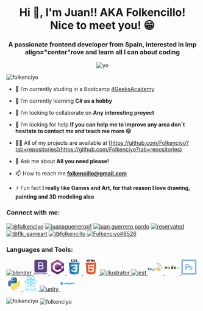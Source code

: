 <h1 align="center">Hi 👋, I'm Juan!! AKA Folkencillo! Nice to meet you! 😁</h1>
<h3 align="center">A passionate frontend developer from Spain, interested in imp align="center"rove and learn all I can about coding</h3>
<p align="center"><img src="https://i.ibb.co/NVF8CSm/yo.jpg" alt="yo" border="0"></p>

<p align="left"> <img src="https://komarev.com/ghpvc/?username=folkenciyo&label=Profile%20views&color=0e75b6&style=flat" alt="folkenciyo" /> </p>

- 🔭 I’m currently studing in a Bootcamp [4GeeksAcademy](https://4geeksacademy.com/es/inicio)

- 🌱 I’m currently learning **C# as a hobby**

- 👯 I’m looking to collaborate on **Any interesting proyect**

- 🤝 I’m looking for help **If you can help me to improve any area don´t hesitate to contact me and teach me more 😛**

- 👨‍💻 All of my projects are available at [https://github.com/Folkenciyo?tab=repositories](https://github.com/Folkenciyo?tab=repositories)

- 💬 Ask me about **All you need please!**

- 📫 How to reach me **folkencillo@gmail.com**

- ⚡ Fun fact **I really like Games and Art, for that reason I love drawing, painting and 3D modeling also**

<h3 align="left">Connect with me:</h3>
<p align="left">
<a href="https://codepen.io/@folkenciyo" target="blank"><img align="center" src="https://raw.githubusercontent.com/rahuldkjain/github-profile-readme-generator/master/src/images/icons/Social/codepen.svg" alt="@folkenciyo" height="30" width="40" /></a>
<a href="https://twitter.com/juanaguerrerop1" target="blank"><img align="center" src="https://raw.githubusercontent.com/rahuldkjain/github-profile-readme-generator/master/src/images/icons/Social/twitter.svg" alt="juanaguerrerop1" height="30" width="40" /></a>
<a href="https://linkedin.com/in/juan guerrero pardo" target="blank"><img align="center" src="https://raw.githubusercontent.com/rahuldkjain/github-profile-readme-generator/master/src/images/icons/Social/linked-in-alt.svg" alt="juan guerrero pardo" height="30" width="40" /></a>
<a href="https://fb.com/reservated" target="blank"><img align="center" src="https://raw.githubusercontent.com/rahuldkjain/github-profile-readme-generator/master/src/images/icons/Social/facebook.svg" alt="reservated" height="30" width="40" /></a>
<a href="https://instagram.com/@flk_gameart" target="blank"><img align="center" src="https://raw.githubusercontent.com/rahuldkjain/github-profile-readme-generator/master/src/images/icons/Social/instagram.svg" alt="@flk_gameart" height="30" width="40" /></a>
<a href="https://www.hackerrank.com/@folkencillo" target="blank"><img align="center" src="https://raw.githubusercontent.com/rahuldkjain/github-profile-readme-generator/master/src/images/icons/Social/hackerrank.svg" alt="@folkencillo" height="30" width="40" /></a>
<a href="https://discord.gg/Folkenciyo#8526" target="blank"><img align="center" src="https://raw.githubusercontent.com/rahuldkjain/github-profile-readme-generator/master/src/images/icons/Social/discord.svg" alt="Folkenciyo#8526" height="30" width="40" /></a>
</p>

<h3 align="left">Languages and Tools:</h3>
<p align="left"> <a href="https://www.blender.org/" target="_blank" rel="noreferrer"> <img src="https://download.blender.org/branding/community/blender_community_badge_white.svg" alt="blender" width="40" height="40"/> </a> <a href="https://getbootstrap.com" target="_blank" rel="noreferrer"> <img src="https://raw.githubusercontent.com/devicons/devicon/master/icons/bootstrap/bootstrap-plain-wordmark.svg" alt="bootstrap" width="40" height="40"/> </a> <a href="https://www.w3schools.com/cs/" target="_blank" rel="noreferrer"> <img src="https://raw.githubusercontent.com/devicons/devicon/master/icons/csharp/csharp-original.svg" alt="csharp" width="40" height="40"/> </a> <a href="https://www.w3schools.com/css/" target="_blank" rel="noreferrer"> <img src="https://raw.githubusercontent.com/devicons/devicon/master/icons/css3/css3-original-wordmark.svg" alt="css3" width="40" height="40"/> </a> <a href="https://www.w3.org/html/" target="_blank" rel="noreferrer"> <img src="https://raw.githubusercontent.com/devicons/devicon/master/icons/html5/html5-original-wordmark.svg" alt="html5" width="40" height="40"/> </a> <a href="https://www.adobe.com/in/products/illustrator.html" target="_blank" rel="noreferrer"> <img src="https://www.vectorlogo.zone/logos/adobe_illustrator/adobe_illustrator-icon.svg" alt="illustrator" width="40" height="40"/> </a> <a href="https://jestjs.io" target="_blank" rel="noreferrer"> <img src="https://www.vectorlogo.zone/logos/jestjsio/jestjsio-icon.svg" alt="jest" width="40" height="40"/> </a> <a href="https://www.mysql.com/" target="_blank" rel="noreferrer"> <img src="https://raw.githubusercontent.com/devicons/devicon/master/icons/mysql/mysql-original-wordmark.svg" alt="mysql" width="40" height="40"/> </a> <a href="https://nodejs.org" target="_blank" rel="noreferrer"> <img src="https://raw.githubusercontent.com/devicons/devicon/master/icons/nodejs/nodejs-original-wordmark.svg" alt="nodejs" width="40" height="40"/> </a> <a href="https://www.photoshop.com/en" target="_blank" rel="noreferrer"> <img src="https://raw.githubusercontent.com/devicons/devicon/master/icons/photoshop/photoshop-line.svg" alt="photoshop" width="40" height="40"/> </a> <a href="https://www.python.org" target="_blank" rel="noreferrer"> <img src="https://raw.githubusercontent.com/devicons/devicon/master/icons/python/python-original.svg" alt="python" width="40" height="40"/> </a> <a href="https://reactjs.org/" target="_blank" rel="noreferrer"> <img src="https://raw.githubusercontent.com/devicons/devicon/master/icons/react/react-original-wordmark.svg" alt="react" width="40" height="40"/> </a> <a href="https://unity.com/" target="_blank" rel="noreferrer"> <img src="https://www.vectorlogo.zone/logos/unity3d/unity3d-icon.svg" alt="unity" width="40" height="40"/> </a> <a href="https://webpack.js.org" target="_blank" rel="noreferrer"> <img src="https://raw.githubusercontent.com/devicons/devicon/d00d0969292a6569d45b06d3f350f463a0107b0d/icons/webpack/webpack-original-wordmark.svg" alt="webpack" width="40" height="40"/> </a> </p>

<p><img align="left" src="https://github-readme-stats.vercel.app/api/top-langs?username=folkenciyo&show_icons=true&locale=en&layout=compact" alt="folkenciyo" /></p>

<p>&nbsp;<img align="center" src="https://github-readme-stats.vercel.app/api?username=folkenciyo&show_icons=true&locale=en" alt="folkenciyo" /></p>